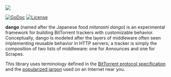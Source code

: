 ![](https://i.imgur.com/svvnsus.jpg)

[![GoDoc](https://godoc.org/github.com/jzelinskie/dango?status.svg)](https://godoc.org/github.com/jzelinskie/dango)
[![License](https://img.shields.io/badge/license-BSD-blue.svg)](https://en.wikipedia.org/wiki/BSD_licenses#2-clause_license_.28.22Simplified_BSD_License.22_or_.22FreeBSD_License.22.29)

**dango** (named after the Japanese food *mitarashi dango*) is an experimental framework for building BitTorrent trackers with customizable behavior.
Conceptually, dango is modeled after the layers of middleware often seen implementing reusable behavior in HTTP servers; a tracker is simply the composition of two lists of middleware: one for Announces and one for Scrapes.

This library uses terminology defined in the [BitTorrent protocol specification] and the [popularized jargon] used on an Internet near you.

[BitTorrent protocol specification]: http://www.bittorrent.org/beps/bep_0003.html
[popularized jargon]: https://en.wikipedia.org/wiki/Glossary_of_BitTorrent_terms
